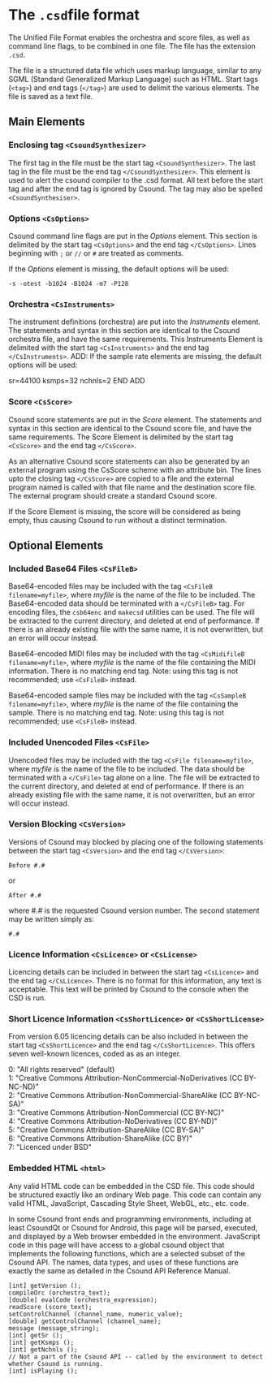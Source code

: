 # The `.csd`file format

The Unified File Format enables the orchestra and score files, as well as command line flags, to be combined in one file. The file has the extension `.csd`.

The file is a structured data file which uses markup language, similar to any SGML (Standard Generalized Markup Language) such as HTML. Start tags (`<tag>`) and end tags (`</tag>`) are used to delimit the various elements. The file is saved as a text file.


## Main Elements

### Enclosing tag `<CsoundSynthesizer>`

The first tag in the file must be the start tag `<CsoundSynthesizer>`. The last tag in the file must be the end tag `</CsoundSynthesizer>`. This element is used to alert the csound compiler to the .csd format. All text before the start tag and after the end tag is ignored by Csound. The tag may also be spelled `<CsoundSynthesiser>`.

### Options `<CsOptions>`

Csound command line flags are put in the *Options* element. This section is delimited by the start tag `<CsOptions>` and the end tag `</CsOptions>`. Lines beginning with `;` or `//` or `#` are treated as comments.

If the *Options* element is missing, the default options will be used:

`-s -otest -b1024 -B1024 -m7 -P128`

### Orchestra `<CsInstruments>`

The instrument definitions (orchestra) are put into the *Instruments* element. The statements and syntax in this section are identical to the Csound orchestra file, and have the same requirements. This Instruments Element is delimited with the start tag `<CsInstruments>` and the end tag `</CsInstruments>`.
ADD: If the sample rate elements are missing, the default options will be used:

sr=44100 ksmps=32 nchnls=2 END ADD

### Score `<CsScore>`

Csound score statements are put in the *Score* element. The statements and syntax in this section are identical to the Csound score file, and have the same requirements. The Score Element is delimited by the start tag `<CsScore>` and the end tag `</CsScore>`.

As an alternative Csound score statements can also be generated by an external program using the CsScore scheme with an attribute bin. The lines upto the closing tag `</CsScore>` are copied to a file and the external program named is called with that file name and the destination score file. The external program should create a standard Csound score.

If the Score Element is missing, the score will be considered as being empty, thus causing Csound to run without a distinct termination.

## Optional Elements

### Included Base64 Files `<CsFileB>`

Base64-encoded files may be included with the tag `<CsFileB filename=myfile>`, where *myfile* is the name of the file to be included. The Base64-encoded data should be terminated with a `</CsFileB>` tag. For encoding files, the `csb64enc` and `makecsd` utilities can be used. The file will be extracted to the current directory, and deleted at end of performance. If there is an already existing file with the same name, it is not overwritten, but an error will occur instead.

Base64-encoded MIDI files may be included with the tag `<CsMidifileB filename=myfile>`, where *myfile* is the name of the file containing the MIDI information. There is no matching end tag. Note: using this tag is not recommended; use `<CsFileB>` instead.

Base64-encoded sample files may be included with the tag `<CsSampleB filename=myfile>`, where *myfile* is the name of the file containing the sample. There is no matching end tag. Note: using this tag is not recommended; use `<CsFileB>` instead.


### Included Unencoded Files `<CsFile>`

Unencoded files may be included with the tag `<CsFile filename=myfile>`, where *myfile* is the name of the file to be included. The data should be terminated with a `</CsFile>` tag alone on a line. The file will be extracted to the current directory, and deleted at end of performance. If there is an already existing file with the same name, it is not overwritten, but an error will occur instead.

### Version Blocking `<CsVersion>`

Versions of Csound may blocked by placing one of the following statements between the start tag `<CsVersion>` and the end tag `</CsVersion>`:

`Before #.#`

or

`After #.#`

where #.# is the requested Csound version number. The second statement may be written simply as:

`#.#`


### Licence Information `<CsLicence>` or `<CsLicense>`

Licencing details can be included in between the start tag `<CsLicence>` and the end tag `</CsLicence>`. There is no format for this information, any text is acceptable. This text will be printed by Csound to the console when the CSD is run.

### Short Licence Information `<CsShortLicence>` or `<CsShortLicense>`

From version 6.05 licencing details can be also included in between the start tag `<CsShortLicence>` and the end tag `</CsShortLicence>`. This offers seven well-known licences, coded as as an integer.

0: "All rights reserved" (default)  
1: "Creative Commons Attribution-NonCommercial-NoDerivatives (CC BY-NC-ND)"  
2: "Creative Commons Attribution-NonCommercial-ShareAlike (CC BY-NC-SA)"  
3: "Creative Commons Attribution-NonCommercial (CC BY-NC)"  
4: "Creative Commons Attribution-NoDerivatives (CC BY-ND)"  
5: "Creative Commons Attribution-ShareAlike (CC BY-SA)"  
6: "Creative Commons Attribution-ShareAlike (CC BY)"  
7: "Licenced under BSD"

### Embedded HTML `<html>`

Any valid HTML code can be embedded in the CSD file. This code should be structured exactly like an ordinary Web page. This code can contain any valid HTML, JavaScript, Cascading Style Sheet, WebGL, etc., etc. code.

In some Csound front ends and programming environments, including at least CsoundQt or Csound for Android, this page will be parsed, executed, and displayed by a Web browser embedded in the environment. JavaScript code in this page will have access to a global csound object that implements the following functions, which are a selected subset of the Csound API. The names, data types, and uses of these functions are exactly the same as detailed in the Csound API Reference Manual.

```
[int] getVersion ();
compileOrc (orchestra_text);
[double] evalCode (orchestra_expression);
readScore (score_text);
setControlChannel (channel_name, numeric_value);
[double] getControlChannel (channel_name);
message (message_string);
[int] getSr ();
[int] getKsmps ();
[int] getNchnls ();
// Not a part of the Csound API -- called by the environment to detect whether Csound is running.
[int] isPlaying ();
```
